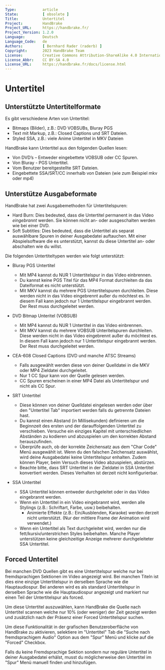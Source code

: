 ```yaml
---
Type:            article
State:           [ obsolete ]
Title:           Untertitel
Project:         HandBrake
Project_URL:     https://handbrake.fr/
Project_Version: 1.2.0
Language:        Deutsch
Language_Code:   de
Authors:         [ Bernhard Rader (raderb) ]
Copyright:       2023 HandBrake Team
License:         Creative Commons Attribution-ShareAlike 4.0 International
License_Abbr:    CC BY-SA 4.0
License_URL:     https://handbrake.fr/docs/license.html
---
```


Untertitel
=========

## Unterstützte Untertitelformate

Es gibt verschiedene Arten von Untertitel:

- Bitmaps (Bilder), z.B.: DVD VOBSUBs, Bluray PGS
- Text mit Markup, z.B.: Closed Captions und SRT Dateien.
- Styled SSA, z.B.: viele Anime Untertitel in MKV Dateien

HandBrake kann Untertitel aus den folgenden Quellen lesen:

- Von DVD’s – Entweder eingebettete VOBSUB oder CC Spuren.
- Von Bluray - PGS Untertitel.
- Vom Benutzer bereitgestellte SRT Dateien.
- Eingebettete SSA/SRT/CC innerhalb von Dateien (wie zum Beispiel mkv oder mp4)

## Unterstütze Ausgabeformate

HandBrake hat zwei Ausgabemethoden für Untertitelspuren:

- Hard Burn: Dies bedeuted, dass die Untertitel permanent in das Video *eingebrannt* werden. Sie können nicht an- oder ausgeschalten werden wie bei einer DVD.
- Soft Subtitles: Dies bedeuted, dass die Untertitel als separat auswählbare Spuren in deiner Ausgabedatei auftauchen. Mit einer Abspielsoftware die es unterstützt, kannst du diese Untertitel an- oder abschalten wie du willst.

Die folgenden Untertiteltypen werden wie folgt unterstützt:

- Bluray PGS Untertitel
  - Mit MP4 kannst du NUR 1 Untertitelspur in das Video einbrennen.
  - Du kannst keine PGS Titel für das MP4 Format durchleiten da das Dateiformat es nicht unterstützt.
  - Mit MKV kannst du mehrere PGS Untertitelspuren durchleiten. Diese werden nicht in das Video eingebrennt außer du möchtest es. In diesem Fall kann jedoch nur 1 Untertitelspur eingebrannt werden. Der Rest muss durchgeleitet werden.
 
- DVD Bitmap Unteritel (VOBSUB)
  - Mit MP4 kannst du NUR 1 Untertitel in das Video einbrennen.
  - Mit MKV kannst du mehrere VOBSUB Unteritelspuren durchleiten. Diese werden nicht in das Video eingebrennt außer du möchtest es. In diesem Fall kann jedoch nur 1 Untertitelspur eingebrannt werden. Der Rest muss durchgeleitet werden.

- CEA-608 Closed Captions (DVD und manche ATSC Streams)
  - Falls ausgewählt werden diese von deiner Quelldatei in die MKV oder MP4 Zieldatei durchgeleitet.
  - Nur 1 CC Spur kann von der Quelle gelesen werden.
  - CC Spuren erscheinen in einer MP4 Datei als Untertitelspur und nicht als CC Spur.

- SRT Untertitel
  - Diese können von deiner Quelldatei eingelesen werden oder über den "Untertitel Tab" importiert werden falls du getrennte Dateien hast.
  - Du kannst einen Abstand (in Millisekunden) definieren um die Beginnzeit des ersten und der darauffolgenden Untertitel zu verschieben. Versuche ein einziges Kapitel mit unterschiedlichen Abständen zu kodieren und abzuspielen um den korrekten Abstand herauszufinden.
  - Überprüfe auch, ob der korrekte Zeichensatz aus dem "Char Code" Menü ausgewählt ist. Wenn du den falschen Zeichensatz auswählst, wird deine Ausgabedatei keine Untertitelspur enhalten. Zudem können Player, beim Versuch dieses Video abzuspielen, abstürzen.
  - Beachte bitte, dass SRT Untertitel in der Zieldatei in SSA Untertitel konvertiert werden. Dieses Verhalten ist derzeit nicht konfigurierbar.

- SSA Untertitel
  - SSA Untertitel können entweder durchgeleitet oder in das Video eingebrannt werden.
  - Wenn ein Untertitel in ein Video eingebrannt wird, werden alle Stylings (z.B.: Schriftart, Farbe, usw.) beibehalten.
    - Animierte Effekte (z.B.: Ein/Ausblenden, Karaoke) werden derzeit nicht unterstützt. (Nur der mittlere Frame der Animation wird verwendet.)
  - Wenn ein Untertitel als Text durchgeleitet wird, werden nur die fett/kursiv/unterstrichen Styles beibehalten. Manche Player unterstützen keine gleichzeitige Anzeige mehrerer durchgeleiteter SSA Untertitel.

## Forced Untertitel

Bei manchen DVD Quellen gibt es eine Untertitelspur welche nur bei fremdsprachigen Sektionen im Video angezeigt wird. Bei manchen Titeln ist dies eine einzige Untertitelspur in derselben Sprache wie die Hauptaudiospur. Bei anderen wird es als standard Untertitelspur in derselben Sprache wie die Hauptaudiospur angezeigt und markiert nur einen Teil der Untertitelspur als forced.

Um diese Untertitel auszuwählen, kann HandBrake die Quelle nach Untertitel scannen welche nur 10% (oder weniger) der Zeit gezeigt werden und zusätzlich nach der Präsenz einer Forced Untertitelspur suchen.
 
Um diese Funktionalität in der grafischen Benutzeroberfläche von HandBrake zu aktivieren, selektiere im "Untertitel" Tab die "Suche nach fremdsprachigem Audio" Option aus dem "Spur" Menü und klicke auf die "Forced" Checkbox.

Falls du keine Fremdsprachige Sektion sondern nur reguläre Untertitel in deiner Ausgabedatei erhälst, musst du möglicherweise den Untertitel im "Spur" Menü manuell finden und hinzufügen.
